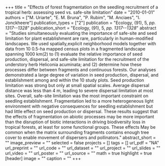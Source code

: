 +++
title = "Effects of forest fragmentation on the seedling recruitment of a tropical herb: assessing seed vs. safe-site limitation"
date = "2010-01-01"
authors = ["M. Uriarte", "E. M. Bruna", "P. Rubim", "M. Anciaes", "I. Jonckheere"]
publication_types = ["2"]
publication = "Ecology, (91), 5, _pp. 1317--1328_"
publication_short = "Ecology, (91), 5, _pp. 1317--1328_"
abstract = "Studies simultaneously evaluating the importance of safe-site and seed limitation for plant establishment are rare, particularly in human-modified landscapes. We used spatially,explicit neighborhood models together with data from 10 0.5-ha mapped census plots in a fragmented landscape spanning 1000 km(2) to (1) evaluate the relative importance of seed production, dispersal, and safe-site limitation for the recruitment of the understory herb Heliconia acuminata; and (2) determine how these processes differ between fragments and continuous forests. Our analyses demonstrated a large degree of variation in seed production, dispersal, and establishment among and within the 10 study plots. Seed production limitation was strong but only at small spatial scales. Average dispersal distance was less than 4 m, leading to severe dispersal limitation at most sites. Overall, safe-site limitation was the most important constraint on seedling establishment. Fragmentation led to a more heterogeneous light environment with negative consequences for seedling establishment but had little effect on seed production or dispersal. These results suggest that the effects of fragmentation on abiotic processes may be more important than the disruption of biotic interactions in driving biodiversity loss in tropical forests, at least for some functional groups. These effects May be common when the matrix surrounding fragments contains enough tree cover to enable movement of dispersers and pollinators."
abstract_short = ""
image_preview = ""
selected = false
projects = []
tags = []
url_pdf = "NA"
url_preprint = ""
url_code = ""
url_dataset = ""
url_project = ""
url_slides = ""
url_video = ""
url_poster = ""
url_source = ""
math = true
highlight = true
[header]
image = ""
caption = ""
+++

